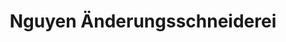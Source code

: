 ---
title: "Nguyen Änderungsschneiderei"
url: /karlsruhe/nguyen-aenderungsschneiderei/
shop: Wäscherei
---